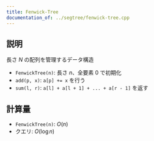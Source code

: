 ```yaml
---
title: Fenwick-Tree
documentation_of: ../segtree/fenwick-tree.cpp
---
```


## 説明

長さ $N$ の配列を管理するデータ構造

- `FenwickTree(n)`: 長さ $n$、全要素 $0$ で初期化
- `add(p, x)`: `a[p] += x` を行う
- `sum(l, r)`: `a[l] + a[l + 1] + ... + a[r - 1]` を返す

## 計算量

- `FenwickTree(n)`: $O(n)$
- クエリ: $O(\log n)$